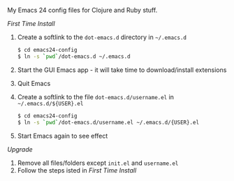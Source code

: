 
My Emacs 24 config files for Clojure and Ruby stuff.

*First Time Install*

1. Create a softlink to the `dot-emacs.d` directory in `~/.emacs.d`

   ```bash
   $ cd emacs24-config
   $ ln -s `pwd`/dot-emacs.d ~/.emacs.d
   ```

2. Start the GUI Emacs app - it will take time to download/install extensions

3. Quit Emacs

4. Create a softlink to the file `dot-emacs.d/username.el` in `~/.emacs.d/${USER}.el`

   ```bash
   $ cd emacs24-config
   $ ln -s `pwd`/dot-emacs.d/username.el ~/.emacs.d/{USER}.el
   ```

5. Start Emacs again to see effect

*Upgrade*

1. Remove all files/folders except `init.el` and `username.el`
2. Follow the steps isted in *First Time Install*

